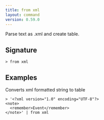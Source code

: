 ```yaml
---
title: from xml
layout: command
version: 0.59.0
---
```


Parse text as .xml and create table.

## Signature

```> from xml ```

## Examples

Converts xml formatted string to table
```shell
> '<?xml version="1.0" encoding="UTF-8"?>
<note>
  <remember>Event</remember>
</note>' | from xml
```
